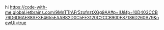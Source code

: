 hi
https://code-with-me.global.jetbrains.com/9MnTTrAFr5zofnztXGg9AA#p=IU&fp=10D403CCB76D6D6AE88AF3F4655EAAB82D0C5FE3120C2CCB900F87186D260A79&newUi=true
